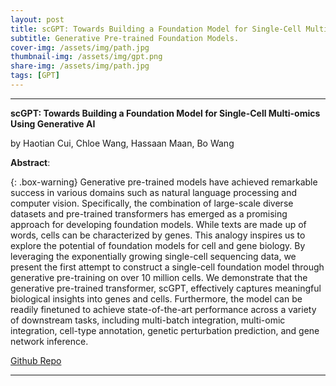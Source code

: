 ```yaml
---
layout: post
title: scGPT: Towards Building a Foundation Model for Single-Cell Multi-omics Using Generative AI (GPT)
subtitle: Generative Pre-trained Foundation Models.
cover-img: /assets/img/path.jpg
thumbnail-img: /assets/img/gpt.png
share-img: /assets/img/path.jpg
tags: [GPT]
---
```


___

**scGPT: Towards Building a Foundation Model for Single-Cell Multi-omics Using Generative AI**

by Haotian Cui, Chloe Wang,  Hassaan Maan,  Bo Wang

**Abstract**:


{: .box-warning}
Generative pre-trained models have achieved remarkable success in various domains such as natural language processing and computer vision. Specifically, the combination of large-scale diverse datasets and pre-trained transformers has emerged as a promising approach for developing foundation models. While texts are made up of words, cells can be characterized by genes. This analogy inspires us to explore the potential of foundation models for cell and gene biology. By leveraging the exponentially growing single-cell sequencing data, we present the first attempt to construct a single-cell foundation model through generative pre-training on over 10 million cells. We demonstrate that the generative pre-trained transformer, scGPT, effectively captures meaningful biological insights into genes and cells. Furthermore, the model can be readily finetuned to achieve state-of-the-art performance across a variety of downstream tasks, including multi-batch integration, multi-omic integration, cell-type annotation, genetic perturbation prediction, and gene network inference.


[Github Repo](https://github.com/bowang-lab/scGPT)

___
